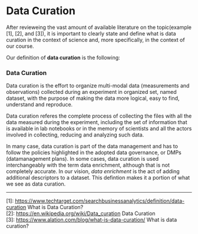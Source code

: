 # Data Curation

After revieweing the vast amount of available literature on the topic(example [1], [2], and [3]), it is important to clearly state and define what is data curation in the context of science and, more specifically, in the context of our course.  

Our definition of **data curation** is the following:
### Data Curation
Data curation is the effort to organize multi-modal data (measurements and observations) collected during an experiment in organized set, named dataset, with the purpose of making the data more logical, easy to find, understand and reproduce.

Data curation referes the complete process of collecting the files with all the data measured during the experiment, including the set of information that is available in lab notebooks or in the memory of scientists and all the actors involved in collecting, reducing and analyzing such data.

In many case, data curation is part of the data management and has to follow the policies highlighted in the adopted data governance, or DMPs (datamanagement plans). In some cases, data curation is used interchangeably with the term data enrichment, although that is not completely accurate.
In our vision, _data enrichment_ is the act of adding additional descriptors to a dataset. This defintion makes it a portion of what we see as data curation. 

----
[1]: <https://www.techtarget.com/searchbusinessanalytics/definition/data-curation>  What is Data Curation?  
[2]: <https://en.wikipedia.org/wiki/Data_curation> Data Curation  
[3]: <https://www.alation.com/blog/what-is-data-curation/> What is data curation?
